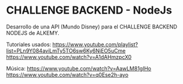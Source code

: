 # CHALLENGE BACKEND - NodeJs

Desarrollo de una API (Mundo Disney) para el CHALLENGE BACKEND NODEJS de ALKEMY.

Tutoriales usados: https://www.youtube.com/playlist?list=PLn9Y084aviLmTy5TO6sw6Ky6NjEO5uCme
https://www.youtube.com/watch?v=A1dAHmzpcX0

Música: https://www.youtube.com/watch?v=AawLM81gIHo
https://www.youtube.com/watch?v=q0Ese2h-ayo